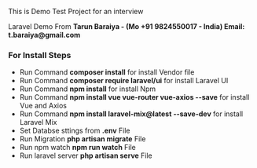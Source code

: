 
This is Demo Test Project for an interview
<p>Laravel Demo From <b>Tarun Baraiya - (Mo +91 9824550017 - India) Email: t.baraiya@gmail.com</b> </p> 

<h3>For Install Steps</h3>
<ul>
<li>Run Command <b>composer install</b> for install Vendor file</li>
<li>Run Command <b>composer require laravel/ui</b> for install Laravel UI</li>
<li>Run Command <b>npm install</b> for install Npm</li>
<li>Run Command <b>npm install vue vue-router vue-axios --save</b> for install Vue and Axios</li>
<li>Run Command <b>npm install laravel-mix@latest --save-dev</b> for install Laravel Mix</li>
<li>Set Databse sttings from <b>.env</b> File</li>
<li>Run Migration <b>php artisan migrate</b> File</li>
<li>Run npm watch <b>npm run watch</b> File</li>
<li>Run laravel server <b>php artisan serve</b> File</li>
</ul>
